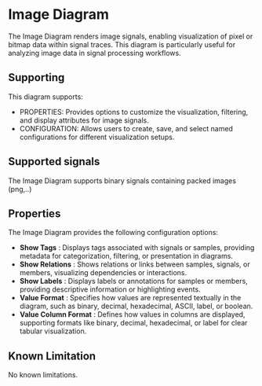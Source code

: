 <!---
title: "Image Diagram"
author: "Thomas Haber"
keywords: [impulse, image diagram, pixel data, bitmap visualization, signal traces]
description: "The Image Diagram renders image signals, enabling visualization of pixel or bitmap data within signal traces."
category: "impulse-reference"
tags:
  - reference
  - image diagram
docID: xxx
--->

# Image Diagram

The Image Diagram renders image signals, enabling visualization of pixel or bitmap data within signal traces. This diagram is particularly useful for analyzing image data in signal processing workflows.

## Supporting

This diagram supports:
- PROPERTIES: Provides options to customize the visualization, filtering, and display attributes for image signals.
- CONFIGURATION: Allows users to create, save, and select named configurations for different visualization setups.

## Supported signals

The Image Diagram supports binary signals containing packed images (png,..)

## Properties

The Image Diagram provides the following configuration options:

- **Show Tags** : Displays tags associated with signals or samples, providing metadata for categorization, filtering, or presentation in diagrams.
- **Show Relations** : Shows relations or links between samples, signals, or members, visualizing dependencies or interactions.
- **Show Labels** : Displays labels or annotations for samples or members, providing descriptive information or highlighting events.
- **Value Format** : Specifies how values are represented textually in the diagram, such as binary, decimal, hexadecimal, ASCII, label, or boolean.
- **Value Column Format** : Defines how values in columns are displayed, supporting formats like binary, decimal, hexadecimal, or label for clear tabular visualization.

## Known Limitation
No known limitations.

